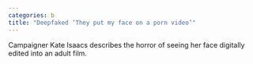 ```yaml
---
categories: b
title: "Deepfaked ‘They put my face on a porn video’"
---
```

Campaigner Kate Isaacs describes the horror of seeing her face digitally edited into an adult film.